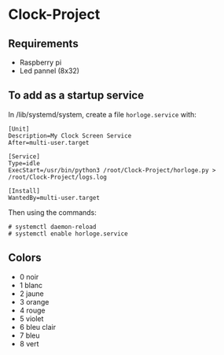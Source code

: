 # Clock-Project

## Requirements

- Raspberry pi
- Led pannel (8x32)

## To add as a startup service
In /lib/systemd/system, create a file `horloge.service` with:
```
[Unit]
Description=My Clock Screen Service
After=multi-user.target

[Service]
Type=idle
ExecStart=/usr/bin/python3 /root/Clock-Project/horloge.py > /root/Clock-Project/logs.log

[Install]
WantedBy=multi-user.target
```

Then using the commands:

```
# systemctl daemon-reload
# systemctl enable horloge.service
```

## Colors

* 0 noir
* 1 blanc
* 2 jaune
* 3 orange
* 4 rouge
* 5 violet
* 6 bleu clair
* 7 bleu
* 8 vert
